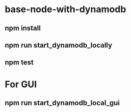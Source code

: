 # base-node-with-dynamodb
## npm install
## npm run start_dynamodb_locally
## npm test

# For GUI
## npm run start_dynamodb_local_gui
